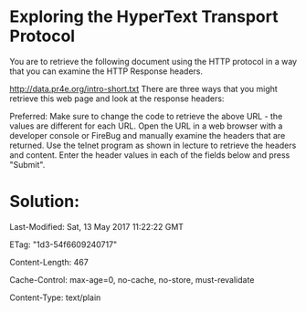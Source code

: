# Exploring the HyperText Transport Protocol

You are to retrieve the following document using the HTTP protocol in a way that you can examine the HTTP Response headers.

http://data.pr4e.org/intro-short.txt
There are three ways that you might retrieve this web page and look at the response headers:

Preferred: Make sure to change the code to retrieve the above URL - the values are different for each URL.
Open the URL in a web browser with a developer console or FireBug and manually examine the headers that are returned.
Use the telnet program as shown in lecture to retrieve the headers and content.
Enter the header values in each of the fields below and press "Submit".


# Solution:

Last-Modified:
Sat, 13 May 2017 11:22:22 GMT
 
ETag:
"1d3-54f6609240717"
 
Content-Length:
467
 
Cache-Control:
max-age=0, no-cache, no-store, must-revalidate
 
Content-Type:
text/plain
 

